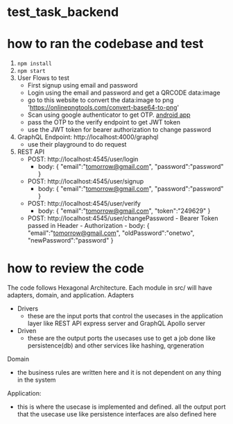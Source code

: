 # test_task_backend

# how to ran the codebase and test

1. `npm install`
2. `npm start`
3. User Flows to test
    - First signup using email and password
    - Login using the email and password and get a QRCODE data:image
    - go to this website to convert the data:image to png 'https://onlinepngtools.com/convert-base64-to-png'
    - Scan using google authenticator to get OTP. [android app](https://play.google.com/store/apps/details?id=com.google.android.apps.authenticator2&hl=en&gl=US)
    - pass the OTP to the verify endpoint to get JWT token
    - use the JWT token for bearer authorization to change password
4. GraphQL Endpoint: http://localhost:4000/graphql
     - use their playground to do request
5. REST API
     - POST: http://localhost:4545/user/login
          - body: {
            	"email":"tomorrow@gmail.com",
            	"password":"password"
            }
     - POST: http://localhost:4545/user/signup
          - body: {
            	"email":"tomorrow@gmail.com",
            	"password":"password"
            }
     - POST: http://localhost:4545/user/verify
          - body: {
                  	"email":"tomorrow@gmail.com",
                  	"token":"249629"
                  }
     - POST: http://localhost:4545/user/changePassword
           - Bearer Token passed in Header - Authorization
           - body: {
              	"email":"tomorrow@gmail.com",
              	"oldPassword":"onetwo",
              	"newPassword":"password"
              }

# how to review the code
The code follows Hexagonal Architecture. Each module in src/ will have adapters, domain, and application.
Adapters
- Drivers
    - these are the input ports that control the usecases in the application layer like REST API express server and GraphQL Apollo server
- Driven
     - these are the output ports the usecases use to get a job done like persistence(db) and other services like hashing, qrgeneration

Domain
 - the business rules are written here and it is not dependent on any thing in the system

Application:
 - this is where the usecase is implemented and defined. all the output port that the usecase use like persistence interfaces are also defined here

